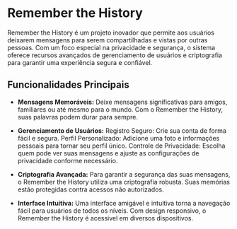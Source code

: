 # Remember the History


Remember the History é um projeto inovador que permite aos usuários deixarem mensagens para serem compartilhadas e vistas por outras pessoas. Com um foco especial na privacidade e segurança, o sistema oferece recursos avançados de gerenciamento de usuários e criptografia para garantir uma experiência segura e confiável.

## Funcionalidades Principais
- **Mensagens Memoráveis:** Deixe mensagens significativas para amigos, familiares ou até mesmo para o mundo. Com o Remember the History, suas palavras podem durar para sempre.

- **Gerenciamento de Usuários:** Registro Seguro: Crie sua conta de forma fácil e segura. Perfil Personalizado: Adicione uma foto e informações pessoais para tornar seu perfil único.
Controle de Privacidade: Escolha quem pode ver suas mensagens e ajuste as configurações de privacidade conforme necessário.

- **Criptografia Avançada:** Para garantir a segurança das suas mensagens, o Remember the History utiliza uma criptografia robusta. Suas memórias estão protegidas contra acessos não autorizados.

- **Interface Intuitiva:** Uma interface amigável e intuitiva torna a navegação fácil para usuários de todos os níveis. Com design responsivo, o Remember the History é acessível em diversos dispositivos.


